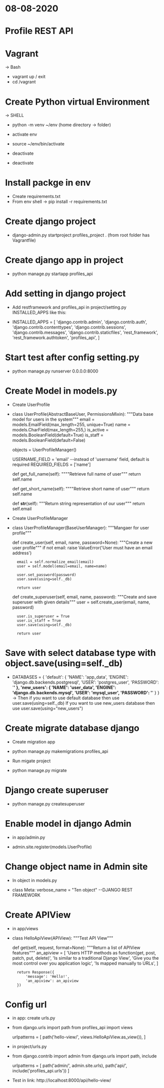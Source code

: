 # 08-08-2020
# Profile REST API

# Vagrant
-> Bash
- vagrant up / exit
- cd /vagrant

# Create Python virtual Environment
-> SHELL
- python -m venv ~/env (home directory -> folder)
+ activate env
- source ~/env/bin/activate
+ deactivate
- deactivate
# Install packge in env
- Create requirements.txt
- From env shell -> pip install -r requirements.txt
# Create django project
- django-admin.py startproject profiles_project . (from root folder has Vagrantfile)
# Create django app in project
- python manage.py startapp profiles_api
# Add setting in django project
+ Add restframework and profiles_api in project/setting.py INSTALLED_APPS like this:
- INSTALLED_APPS = [
    'django.contrib.admin',
    'django.contrib.auth',
    'django.contrib.contenttypes',
    'django.contrib.sessions',
    'django.contrib.messages',
    'django.contrib.staticfiles',
    'rest_framework',
    'rest_framework.authtoken',
    'profiles_api', 
]
# Start test after config setting.py
- python manage.py runserver 0.0.0.0:8000
# Create Model in models.py
+ Create UserProfile
- class UserProfile(AbstractBaseUser, PermissionsMixin):
    """Data base model for users in the system"""
    email = models.EmailField(max_length=255, unique=True)
    name = models.CharField(max_length=255,)
    is_active = models.BooleanField(default=True)
    is_staff = models.BooleanField(default=False)

    objects = UserProfileManager()

    USERNAME_FIELD = 'email' --instead of 'username' field, default is required
    REQUIRED_FIELDS = ['name']

    def get_full_name(self):
        """"Retrieve full name of user"""
        return self.name
    
    def get_short_name(self):
        """"Retrieve short name of user"""
        return self.name

    def __str__(self):
        """Return string representation of our user"""
        return self.email
+ Create UserProfileManager
- class UserProfileManager(BaseUserManager):
    """Mangaer for user profile"""

    def create_user(self, email, name, password=None):
        """Create a new user profile"""
        if not email:
            raise ValueError('User must have an email address')

        email = self.normalize_email(email)
        user = self.model(email=email, name=name)

        user.set_password(password)
        user.save(using=self._db)

        return user
    
    def create_superuser(self, email, name, password):
        """Create and save superuser with given details"""
        user = self.create_user(email, name, password)
        
        user.is_superuser = True
        user.is_staff = True
        user.save(using=self._db)

        return user
# Save with select database type with object.save(using=self._db)
+ DATABASES = {
    'default': {
        'NAME': 'app_data',
        'ENGINE': 'django.db.backends.postgresql',
        'USER': 'postgres_user',
        'PASSWORD': '****'
    },
    'new_users': {
        'NAME': 'user_data',
        'ENGINE': 'django.db.backends.mysql',
        'USER': 'mysql_user',
        'PASSWORD': '****'
    }
}
-> Then if you want to use default database then use user.save(using=self._db) If you want to use new_users database then use user.save(using="new_users")
# Create migrate database django
+ Create migration app
- python manage.py makemigrations profiles_api
+ Run migate project
- python manage.py migrate
# Django create superuser
- python manage.py createsuperuser
# Enable model in django Admin
+ in app/admin.py
- admin.site.register(models.UserProfile)
# Change object name in Admin site
+ In object in models.py
-  class Meta:
         verbose_name = "Ten object"
--DJANGO REST FRAMEWORK
# Create APIView
+ in app/views
- class HelloApiView(APIView):
    """Test API View"""

    def get(self, request, format=None):
        """Return a list of APIView features"""
        an_apiview = [
            'Users HTTP methods as function(get, post, patch, put, delete)',
            'Is similar to a traditional Django View',
            'Give you the most control over you application logic',
            'Is mapped manually to URLs',
        ]

        return Response({
            'message': 'Hello!',
            'an_apiview': an_apiview
        })
# Config url
+ in app: create urls.py
- 
    from django.urls import path
    from profiles_api import views

    urlpatterns = [
        path('hello-view/', views.HelloApiView.as_view()),
    ]
+ in project/urls.py
- 
    from django.contrib import admin
    from django.urls import path, include

    urlpatterns = [
        path('admin/', admin.site.urls),
        path('api/', include('profiles_api.urls'))
    ]
+ Test in link: http://localhost:8000/api/hello-view/